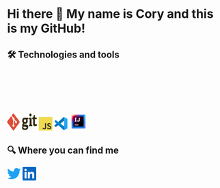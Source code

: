 # Hi there 👋 My name is Cory and this is my GitHub!

## 🛠  Technologies and tools

<p align="left">
  <img alt="git" src="assets/git.svg" style="padding-top: 100px;width:70px;height:40px;"">
  <img alt="JavaScript" height="32" width="32" src="assets/javascript.png">
  <img alt="Visual Studio Code" height="32" width="32" src="assets/vscode.png">
  <img alt="Intellij" height="42" width="42" src="assets/Intelij.png">
</p>


## 🔍  Where you can find me

<p align="left">
  <a href="https://twitter.com/CoryUpham"><img alt="Twitter" 
  height="32" width="32" src="assets/twitter.svg"></a>
  <a href="https://www.linkedin.com/in/coryupham/"><img alt="LinkedIn" height="32" width="32" src="assets/linkedin.svg"></a>
</p>
